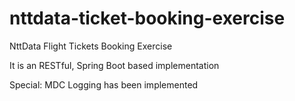 # nttdata-ticket-booking-exercise
NttData Flight Tickets Booking Exercise

It is an RESTful, Spring Boot based implementation

Special: MDC Logging has been implemented
